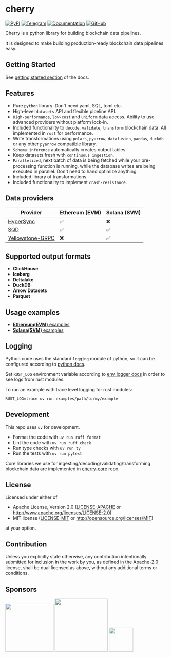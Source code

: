 # cherry 

[![PyPI](https://img.shields.io/badge/PyPI-lightgreen?style=for-the-badge&logo=pypi&labelColor=white)](https://pypi.org/project/cherry-etl/)
[![Telegram](https://img.shields.io/badge/Telegram-darkgray?style=for-the-badge&logo=telegram)](https://t.me/cherry_etl)
[![Documentation](https://img.shields.io/badge/documentation-blue?style=for-the-badge&logo=readthedocs)](https://steelcake.github.io/cherry-docs/)
[![GitHub](https://img.shields.io/badge/github-black?style=for-the-badge&logo=github)](https://github.com/steelcake/cherry)

Cherry is a python library for building blockchain data pipelines.

It is designed to make building production-ready blockchain data pipelines easy.

## Getting Started

See [getting started section](https://steelcake.github.io/cherry-docs/getting_started.html) of the docs.

## Features

- Pure `python` library. Don't need yaml, SQL, toml etc. 
- High-level `datasets` API and flexible pipeline API.
- `High-performance`, `low-cost` and `uniform` data access. Ability to use advanced providers without platform lock-in.
- Included functionality to `decode`, `validate`, `transform` blockchain data. All implemented in `rust` for performance. 
- Write transformations using `polars`, `pyarrow`, `datafusion`, `pandas`, `duckdb` or any other `pyarrow` compatible library.
- `Schema inference` automatically creates output tables. 
- Keep datasets fresh with `continuous ingestion`.
- `Parallelized`, next batch of data is being fetched while your pre-processing function is running, while the database writes are being executed in parallel. Don't need to hand optimize anything.
- Included library of transformations.
- Included functionality to implement `crash-resistance`.

## Data providers

| Provider            | Ethereum (EVM) | Solana (SVM)  |
|---------------------|----------------|---------------|
| [HyperSync](https://docs.envio.dev/docs/HyperSync/overview) | ✅ | ❌ |
| [SQD](https://docs.sqd.ai/)             | ✅ | ✅ |
| [Yellowstone-GRPC](https://github.com/rpcpool/yellowstone-grpc) | ❌ | ✅ |

## Supported output formats

- **ClickHouse**
- **Iceberg**
- **Deltalake**
- **DuckDB**
- **Arrow Datasets**
- **Parquet**

## Usage examples

- [**Ethereum(EVM)** examples](examples/using_datasets/eth)
- [**Solana(SVM)** examples](examples/using_datasets/svm)

## Logging

Python code uses the standard `logging` module of python, so it can be configured according to [python docs](https://docs.python.org/3/library/logging.html).

Set `RUST_LOG` environment variable according to [env_logger docs](https://docs.rs/env_logger/latest/env_logger/#enabling-logging) in order to see logs from rust modules.

To run an example with trace level logging for rust modules:
```
RUST_LOG=trace uv run examples/path/to/my/example
```

## Development

This repo uses `uv` for development.

- Format the code with `uv run ruff format`
- Lint the code with `uv run ruff check`
- Run type checks with `uv run ty`
- Run the tests with `uv run pytest`

Core libraries we use for ingesting/decoding/validating/transforming blockchain data are implemented in [cherry-core](https://github.com/steelcake/cherry-core) repo.

## License

Licensed under either of

 * Apache License, Version 2.0
   ([LICENSE-APACHE](LICENSE-APACHE) or http://www.apache.org/licenses/LICENSE-2.0)
 * MIT license
   ([LICENSE-MIT](LICENSE-MIT) or http://opensource.org/licenses/MIT)

at your option.

## Contribution

Unless you explicitly state otherwise, any contribution intentionally submitted
for inclusion in the work by you, as defined in the Apache-2.0 license, shall be
dual licensed as above, without any additional terms or conditions.

## Sponsors

[<img src="https://steelcake.com/envio-logo.png" width="150px" />](https://envio.dev)
[<img src="https://steelcake.com/sqd-logo.png" width="165px" />](https://sqd.ai)
[<img src="https://steelcake.com/space-operator-logo.webp" height="75px" />](https://linktr.ee/spaceoperator)


